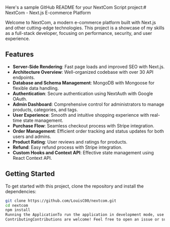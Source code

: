 Here's a sample GitHub README for your NextCom Script project:# NextCom - Next.js E-commerce Platform

Welcome to NextCom, a modern e-commerce platform built with Next.js and other cutting-edge technologies. This project is a showcase of my skills as a full-stack developer, focusing on performance, security, and user experience.

## Features

- **Server-Side Rendering**: Fast page loads and improved SEO with Next.js.
- **Architecture Overview**: Well-organized codebase with over 30 API endpoints.
- **Database and Schema Management**: MongoDB with Mongoose for flexible data handling.
- **Authentication**: Secure authentication using NextAuth with Google OAuth.
- **Admin Dashboard**: Comprehensive control for administrators to manage products, categories, and tags.
- **User Experience**: Smooth and intuitive shopping experience with real-time state management.
- **Purchase Flow**: Seamless checkout process with Stripe integration.
- **Order Management**: Efficient order tracking and status updates for both users and admins.
- **Product Rating**: User reviews and ratings for products.
- **Refund**: Easy refund process with Stripe integration.
- **Custom Hooks and Context API**: Effective state management using React Context API.

## Getting Started

To get started with this project, clone the repository and install the dependencies:

```bash
git clone https://github.com/LouisC00/nextcom.git
cd nextcom
npm install
Running the ApplicationTo run the application in development mode, use the following command:npm run dev
ContributingContributions are welcome! Feel free to open an issue or submit a pull request.LicenseThis project is licensed under the MIT License - see the LICENSE file for details.AuthorLouis - Full-stack developer specializing in modern web technologies.AcknowledgmentsNext.js Team for the amazing framework.MongoDB and Mongoose for database management.NextAuth for authentication solutions.Stripe for payment processing.ContactFor more details or to discuss potential opportunities, please visit my portfolio or connect with me on LinkedIn.Thank you for exploring NextCom. I'm open to feedback and questions, so please don't hesitate to reach out.
```
